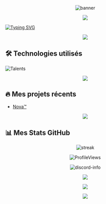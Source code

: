 <!-- Banner ou grande image en haut -->
<p align="center">
  <img src="https://capsule-render.vercel.app/api?type=waving&color=4A90E2&height=200&section=header&text=CroixMiroir16&fontSize=50&fontColor=ffffff" alt="banner" />
</p>

<p align="center">
  <img src="https://user-images.githubusercontent.com/73097560/115834477-dbab4500-a447-11eb-908a-139a6edaec5c.gif"/>
</p>

[![Typing SVG](https://readme-typing-svg.demolab.com?font=Source+Code+Pro&weight=450&size=23&duration=2500&pause=1000&color=FF3C25&center=true&vCenter=true&width=435&lines=Adore+la+programmation.;Cr%C3%A9ateur+de+l'application+Nova.;Passion%C3%A9+du+jeu+vid%C3%A9o+Minecraft.;Aime+faire+de+la+mod%C3%A9ration.+;Aime+apprendre+davantage.;Personne+inspir%C3%A9e+et+cr%C3%A9ative.;Proche+de+la+communaut%C3%A9.+)](https://git.io/typing-svg)

<p align="center">
  <img src="https://user-images.githubusercontent.com/73097560/115834477-dbab4500-a447-11eb-908a-139a6edaec5c.gif"/>
</p>

## 🛠️ Technologies utilisés

![Talents](https://skillicons.dev/icons?i=discord,js,html,python,github&theme=dark)

<p align="center">
  <img src="https://user-images.githubusercontent.com/73097560/115834477-dbab4500-a447-11eb-908a-139a6edaec5c.gif"/>
</p>

## 🔥 Mes projets récents
- [Nova™](1219689750395617280)

<p align="center">
  <img src="https://user-images.githubusercontent.com/73097560/115834477-dbab4500-a447-11eb-908a-139a6edaec5c.gif"/>
</p>

## 📊 Mes Stats GitHub

<p align="center">
  <img src="https://github-readme-streak-stats.herokuapp.com/?user=CroixMiroir16&theme=tokyonight" alt="streak" />
</p>

<p align="center"> 
    <img
        src="https://komarev.com/ghpvc/?username=croixmiroir16&label=Vues&color=0e75b6&style=flat"
        alt="ProfileViews" /> 
    </p>

<div align="center">
     <img src="https://lanyard.cnrad.dev/api/848876050866896896?bg=transparent" alt="discord-info" margin-top="2rem" />
</div>

<p align="center">
  <img src="https://user-images.githubusercontent.com/73097560/115834477-dbab4500-a447-11eb-908a-139a6edaec5c.gif"/>
</p>



<p align="center">
  <img src="https://user-images.githubusercontent.com/73097560/115834477-dbab4500-a447-11eb-908a-139a6edaec5c.gif"/>
</p>

<p align="center">
  <img src="https://capsule-render.vercel.app/api?type=waving&color=4A90E2&height=150&section=footer"/>
</p>
